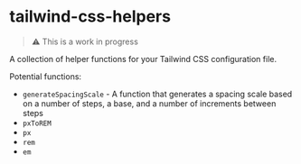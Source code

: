 # tailwind-css-helpers

> ⚠️ This is a work in progress

A collection of helper functions for your Tailwind CSS configuration file. 

Potential functions:
* `generateSpacingScale` - A function that generates a spacing scale based on a number of steps, a base, and a number of increments between steps
* `pxToREM`
* `px`
* `rem`
* `em`

